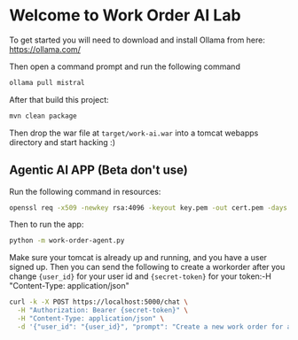 # Welcome to Work Order AI Lab

To get started you will need to download and install Ollama from here: https://ollama.com/

Then open a command prompt and run the following command

```bash
ollama pull mistral
```

After that build this project:

```bash
mvn clean package
```

Then drop the war file at `target/work-ai.war` into a tomcat webapps directory and start hacking :)


## Agentic AI APP (Beta don't use)

Run the following command in resources:

```bash
openssl req -x509 -newkey rsa:4096 -keyout key.pem -out cert.pem -days 365 -nodes
```

Then to run the app:

```bash
python -m work-order-agent.py
```

Make sure your tomcat is already up and running, and you have a user signed up. Then you can send the following to create a workorder after you change `{user_id}` for your user id and `{secret-token}` for your token:-H "Content-Type: application/json"

```bash
curl -k -X POST https://localhost:5000/chat \
  -H "Authorization: Bearer {secret-token}" \
  -H "Content-Type: application/json" \
  -d '{"user_id": "{user_id}", "prompt": "Create a new work order for a broken motor."}'
```
